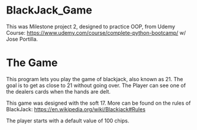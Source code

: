 # BlackJack_Game

This was Milestone project 2, designed to practice OOP, from Udemy Course: https://www.udemy.com/course/complete-python-bootcamp/ w/ Jose Portilla.


# The Game 

This program lets you play the game of blackjack, also known as 21. The goal is to get as close to 21 without going over. The Player can see one of the dealers cards when the hands are delt. 

This game was designed with the soft 17. More can be found on the rules of BlackJack: https://en.wikipedia.org/wiki/Blackjack#Rules

The player starts with a default value of 100 chips.


